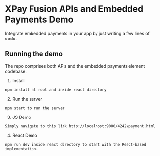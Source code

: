 # XPay Fusion APIs and Embedded Payments Demo

Integrate embedded payments in your app by just writing a few lines of code.

## Running the demo

The repo comprises both APIs and the embedded payments element codebase.

1. Install

~~~
npm install at root and inside react directory
~~~

2. Run the server

~~~
npm start to run the server
~~~

3. JS Demo

~~~
Simply navigate to this link http://localhost:9000/4242/payment.html
~~~

4. React Demo

~~~
npm run dev inside react directory to start with the React-based implementation.
~~~
